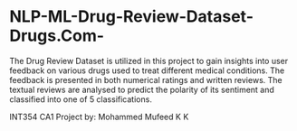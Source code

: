 # NLP-ML-Drug-Review-Dataset-Drugs.Com-
The Drug Review Dataset is utilized in this project to gain insights into user feedback on various drugs used to treat different medical conditions. The feedback is presented in both numerical ratings and written reviews. The textual reviews are analysed to predict the polarity of its sentiment and classified into one of 5 classifications.


INT354 CA1 Project by: Mohammed Mufeed K K 
